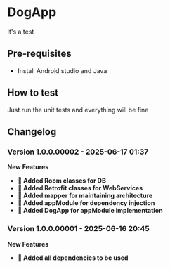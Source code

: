 # DogApp
It's a test 

## Pre-requisites

* Install Android studio and Java

## How to test

Just run the unit tests and everything will be fine 

## Changelog

### Version 1.0.0.00002 - 2025-06-17 01:37

**New Features**
* **💎 Added Room classes for DB**
* **💎 Added Retrofit classes for WebServices**
* **💎 Added mapper for maintaining architecture**
* **💎 Added appModule for dependency injection**
* **💎 Added DogApp for appModule implementation**

### Version 1.0.0.00001 - 2025-06-16 20:45

**New Features**
* **💎 Added all dependencies to be used**